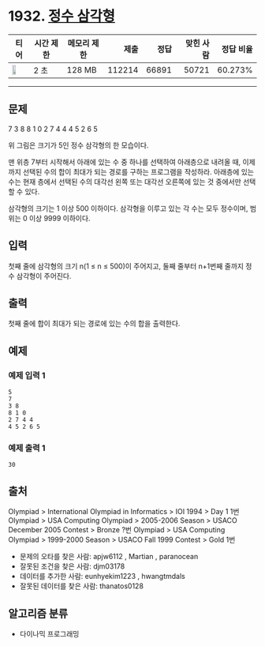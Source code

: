 # 1932. [정수 삼각형](https://www.acmicpc.net/problem/1932)

| 티어 | 시간 제한 | 메모리 제한 | 제출 | 정답 | 맞힌 사람 | 정답 비율 |
|---|---|---|---:|---:|---:|---:|
| <img src="https://static.solved.ac/tier_small/10.svg" width="50%" /> | 2 초 | 128 MB | 112214 | 66891 | 50721 | 60.273% |

---

## 문제

7
3   8
8   1   0
2   7   4   4
4   5   2   6   5

위 그림은 크기가 5인 정수 삼각형의 한 모습이다.

맨 위층 7부터 시작해서 아래에 있는 수 중 하나를 선택하여 아래층으로 내려올 때, 이제까지 선택된 수의 합이 최대가 되는 경로를 구하는 프로그램을 작성하라. 아래층에 있는 수는 현재 층에서 선택된 수의 대각선 왼쪽 또는 대각선 오른쪽에 있는 것 중에서만 선택할 수 있다.

삼각형의 크기는 1 이상 500 이하이다. 삼각형을 이루고 있는 각 수는 모두 정수이며, 범위는 0 이상 9999 이하이다.

## 입력

첫째 줄에 삼각형의 크기 n(1 ≤ n ≤ 500)이 주어지고, 둘째 줄부터 n+1번째 줄까지 정수 삼각형이 주어진다.

## 출력

첫째 줄에 합이 최대가 되는 경로에 있는 수의 합을 출력한다.

## 예제

### 예제 입력 1

```
5
7
3 8
8 1 0
2 7 4 4
4 5 2 6 5
```

### 예제 출력 1

```
30
```

## 출처

Olympiad
\> 
International Olympiad in Informatics
\> 
IOI 1994
\> 
Day 1
1번
Olympiad
\> 
USA Computing Olympiad
\> 
2005-2006 Season
\> 
USACO December 2005 Contest
\> 
Bronze
?번
Olympiad
\> 
USA Computing Olympiad
\> 
1999-2000 Season
\> 
USACO Fall 1999 Contest
\> 
Gold
1번

- 문제의 오타를 찾은 사람: apjw6112 , Martian , paranocean
- 잘못된 조건을 찾은 사람: djm03178
- 데이터를 추가한 사람: eunhyekim1223 , hwangtmdals
- 잘못된 데이터를 찾은 사람: thanatos0128

## 알고리즘 분류

- 다이나믹 프로그래밍

